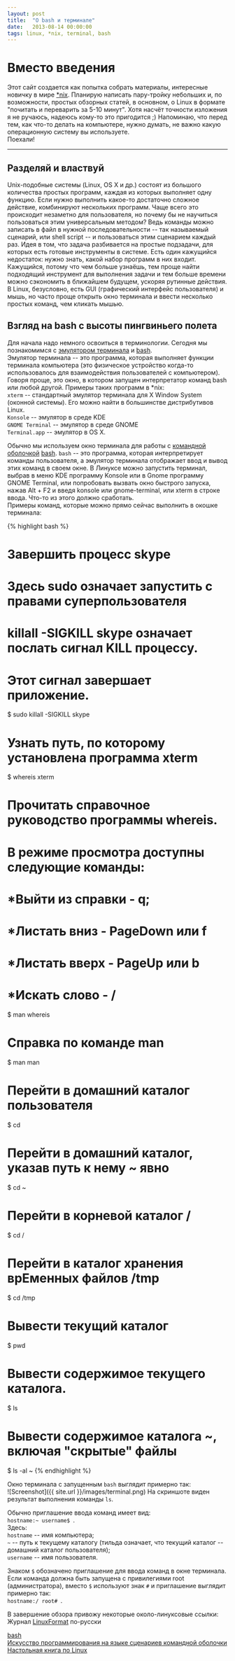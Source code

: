 ```yaml
---
layout: post
title:  "О bash и терминале"
date:   2013-08-14 00:00:00
tags: linux, *nix, terminal, bash
---
```

# Вместо введения

Этот сайт создается как попытка собрать материалы, интересные новичку в мире [*nix][unix-like]. Планирую написать пару-тройку небольших и, по возможности, простых обзорных статей, в основном, о Linux в формате "почитать и переварить за 5-10 минут". Хотя насчёт точности изложения я не ручаюсь, надеюсь кому-то это пригодится ;) Напоминаю, что перед тем, как что-то делать на компьютере, нужно думать, не важно какую операционную систему вы используете.  
Поехали!

***

## Разделяй и властвуй

Unix-подобные системы (Linux, OS X и др.) состоят из большого количества простых программ, каждая из которых выполняет одну функцию. Если нужно выполнить какое-то достаточно сложное действие, комбинируют нескольких программ. Чаще всего это происходит незаметно для пользователя, но почему бы не научиться пользоваться этим универсальным методом? Ведь команды можно записать в файл в нужной последовательности -- так называемый сценарий, или shell script -- и пользоваться этим сценарием каждый раз. Идея в том, что задача разбивается на простые подзадачи, для которых есть готовые инструменты в системе. Есть один кажущийся недостаток: нужно знать, какой набор программ в них входит. Кажущийся, потому что чем больше узнаёшь, тем проще найти подходящий инструмент для выполнения задачи и тем больше времени можно сэкономить в ближайшем будущем, ускоряя рутинные действия. В Linux, безусловно, есть GUI (графический интерфейс пользователя) и мышь, но часто проще открыть окно терминала и ввести несколько простых команд, чем кликать мышью.  

## Взгляд на bash с высоты пингвиньего полета

Для начала надо немного освоиться в терминологии. Сегодня мы познакомимся с [эмулятором терминала][terminal] и [bash](http://ru.wikipedia.org/wiki/Bash).  
Эмулятор терминала -- это программа, которая выполняет функции терминала компьютера (это физическое устройство когда-то использовалось для взаимодействия пользователей с компьютером). Говоря проще, это окно, в котором запущен интерпретатор команд bash или любой другой. Примеры таких программ в *nix:  
`xterm` -- стандартный эмулятор терминала для X Window System (оконной системы). Его можно найти в большинстве дистрибутивов Linux.  
`Konsole` -- эмулятор в среде KDE  
`GNOME Terminal` -- эмулятор в среде GNOME  
`Terminal.app` -- эмулятор в OS X.

Обычно мы используем окно терминала для работы с [командной оболочкой](http://ru.wikipedia.org/wiki/%D0%9A%D0%BE%D0%BC%D0%B0%D0%BD%D0%B4%D0%BD%D0%B0%D1%8F_%D0%BE%D0%B1%D0%BE%D0%BB%D0%BE%D1%87%D0%BA%D0%B0_UNIX) [bash](http://ru.wikipedia.org/wiki/Bash). `bash` -- это программа, которая интерпретирует команды пользователя, а эмулятор терминала отображает ввод и вывод этих команд в своем окне. В Линуксе можно запустить терминал, выбрав в меню KDE программу Konsole или в Gnome программу GNOME Terminal, или попробовать вызвать окно быстрого запуска, нажав Alt + F2 и введя konsole или gnome-terminal, или xterm в строке ввода. Что-то из этого должно сработать.  
Примеры команд, которые можно прямо сейчас выполнить в окошке терминала:

{% highlight bash %}
# Завершить процесс skype
# Здесь sudo означает запустить с правами суперпользователя
# killall -SIGKILL skype означает послать сигнал KILL процессу. 
# Этот сигнал завершает приложение.
$ sudo killall -SIGKILL skype

# Узнать путь, по которому установлена программа xterm
$ whereis xterm

# Прочитать справочное руководство программы whereis. 
# В режиме просмотра доступны следующие команды:
# *Выйти из справки - q;
# *Листать вниз - PageDown или f
# *Листать вверх - PageUp или b
# *Искать слово - /
$ man whereis

# Справка по команде man
$ man man 

# Перейти в домашний каталог пользователя
$ cd

# Перейти в домашний каталог, указав путь к нему ~ явно 
$ cd ~

# Перейти в корневой каталог /
$ cd /

# Перейти в каталог хранения врЕменных файлов /tmp
$ cd /tmp

# Вывести текущий каталог
$ pwd

# Вывести содержимое текущего каталога.
$ ls

# Вывести содержимое каталога ~, включая "скрытые" файлы
$ ls -al ~
{% endhighlight %}

Окно терминала с запущенным `bash` выглядит примерно так:  
![Screenshot]({{ site.url }}/images/terminal.png)
На скриншоте виден результат выполнения команды `ls`.

Обычно приглашение ввода команд имеет вид:  
`hostname:~ username$ `.  
Здесь:  
`hostname` -- имя компьютера;  
`~` -- путь к текущему каталогу (тильда означает, что текущий каталог -- домашний каталог пользователя);  
`username` -- имя пользователя.

Знаком `$` обозначено приглашение для ввода команд в окне терминала. Если команда должна быть запущена с привилегиями root (администратора), вместо `$` используют знак `#` и приглашение выглядит примерно так:  
`hostname:/ root# `.

В завершение обзора привожу некоторые около-линуксовые ссылки:  
Журнал [LinuxFormat](http://wiki.linuxformat.ru/index.php/%D0%97%D0%B0%D0%B3%D0%BB%D0%B0%D0%B2%D0%BD%D0%B0%D1%8F_%D1%81%D1%82%D1%80%D0%B0%D0%BD%D0%B8%D1%86%D0%B0) по-русски  

[bash](http://ru.wikipedia.org/wiki/Bash)  
[Искусство программирования на языке сценариев командной оболочки](http://rus-linux.net/MyLDP/BOOKS/abs-guide/flat/abs-book.html)    
[Настольная книга по Linux](http://ru.wikibooks.org/wiki/Linux-hand-book)  

[unix-like]: http://ru.wikipedia.org/wiki/UNIX-%D0%BF%D0%BE%D0%B4%D0%BE%D0%B1%D0%BD%D0%B0%D1%8F_%D0%BE%D0%BF%D0%B5%D1%80%D0%B0%D1%86%D0%B8%D0%BE%D0%BD%D0%BD%D0%B0%D1%8F_%D1%81%D0%B8%D1%81%D1%82%D0%B5%D0%BC%D0%B0
[terminal]: http://ru.wikipedia.org/wiki/%D0%AD%D0%BC%D1%83%D0%BB%D1%8F%D1%82%D0%BE%D1%80_%D1%82%D0%B5%D1%80%D0%BC%D0%B8%D0%BD%D0%B0%D0%BB%D0%B0